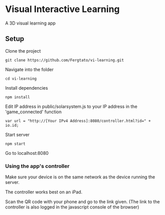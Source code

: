 # Visual Interactive Learning

A 3D visual learning app

## Setup

Clone the project
```
git clone https://github.com/Fergtato/vi-learning.git
```

Navigate into the folder
```
cd vi-learning
```

Install dependencies
```
npm install
```

Edit IP address in public/solarsystem.js to your IP address in the 'game_connected' function
```
var url = "http://[Your IPv4 Address]:8080/controller.html?id=" + io.id;
```

Start server
```
npm start
```

Go to localhost:8080

### Using the app's controller

Make sure your device is on the same network as the device running the server.

The controller works best on an iPad.

Scan the QR code with your phone and go to the link given.
(The link to the controller is also logged in the javascript console of the browser)
